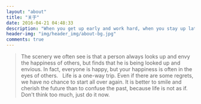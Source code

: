 ```yaml
---
layout: "about"
title: "关于"
date: 2016-04-21 04:48:33
description: "When you get up early and work hard, when you stay up late, when you feel too tired to stand up again, but still support the night when you get up, that is the power of dreams."
header-img: "img/header_img/about-bg.jpg"
comments: true
---
```


> The scenery we often see is that a person always looks up and envy the happiness of others, but finds that he is being looked up and envious. In fact, everyone is happy, but your happiness is often in the eyes of others.
> &nbsp;
> Life is a one-way trip. Even if there are some regrets, we have no chance to start all over again. It is better to smile and cherish the future than to confuse the past, because life is not as if.
> &nbsp;
> Don't think too much, just do it now.